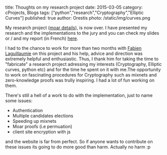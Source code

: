 title: Thoughts on my research project
date: 2015-03-05
category: cProjects, Blogs
tags: ["python","research","Cryptography","Elliptic Curves"]
published: true
author: Orestis
photo: /static/img/curves.png


My research project ([moar details](/2015/research)), is now over. I have presented my research and the implementations to the jury and you can check my slides or / and my report (in French) [here](/static/upload).

I had to the chance to work for more than two months with [Fabien Laguillaumie](http://perso.ens-lyon.fr/fabien.laguillaumie/) on this project and his help, advice and direction was extremely helpful and enthusiastic. Thus, I thank him for taking the time to "fabricate" a research project adressing my interests (Cryptography, Elliptic curves, python etc) and for the time he spent on it with me.The opportunity to work on fascinating procedures for Cryptography such as mixnets and zero-knowledge proofs was trully inspiring. I had a lot of fun working on them. 

There's still a hell of a work to do with the implementation, just to name some issues: 

* Authentication
* Multiple candidates elections
* Speeding up mixnets
* Moar proofs (i.e permuation)  
* client site encryption with js

and the website is far from perfect. So if anyone wants to contribute on these issues its going to do more good than harm. Actually no harm :p

